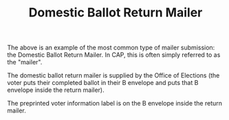 ﻿---
layout: slide
title: "Domestic Ballot Return Mailer"
---

The above is an example of the most common type of mailer submission:  the Domestic Ballot Return Mailer.   In CAP, this is often simply referred to as the "mailer".

The domestic ballot return mailer is supplied by the Office of Elections (the voter puts their completed ballot in their B envelope and puts that B envelope inside the return mailer).  

The preprinted voter information label is on the B envelope inside the return mailer.  

